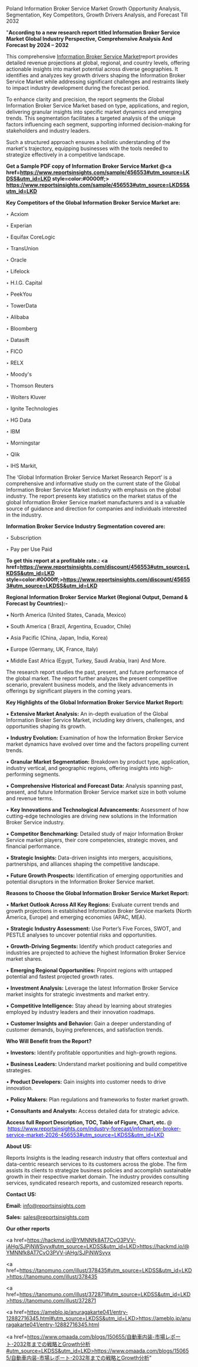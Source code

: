 Poland Information Broker Service Market Growth Opportunity Analysis, Segmentation, Key Competitors, Growth Drivers Analysis, and Forecast Till 2032

"<strong>According to a new research report titled Information Broker Service Market Global Industry Perspective, Comprehensive Analysis And Forecast by 2024 – 2032</strong>

This comprehensive <a href=https://www.reportsinsights.com/sample/456553>Information Broker Service Market</a>report provides detailed revenue projections at global, regional, and country levels, offering actionable insights into market potential across diverse geographies. It identifies and analyzes key growth drivers shaping the Information Broker Service Market while addressing significant challenges and restraints likely to impact industry development during the forecast period.

To enhance clarity and precision, the report segments the Global Information Broker Service Market based on type, applications, and region, delivering granular insights into specific market dynamics and emerging trends. This segmentation facilitates a targeted analysis of the unique factors influencing each segment, supporting informed decision-making for stakeholders and industry leaders.

Such a structured approach ensures a holistic understanding of the market's trajectory, equipping businesses with the tools needed to strategize effectively in a competitive landscape.

<strong>Get a Sample PDF copy of Information Broker Service Market </strong><strong>@<a href=https://www.reportsinsights.com/sample/456553#utm_source=LKDSS&utm_id=LKD style=color:#0000ff;> https://www.reportsinsights.com/sample/456553#utm_source=LKDSS&utm_id=LKD</a></strong></font>

<strong>Key Competitors of the Global Information Broker Service Market are:</strong>

‣ Acxiom

‣ Experian

‣ Equifax CoreLogic

‣ TransUnion

‣ Oracle

‣ Lifelock

‣ H.I.G. Capital

‣ PeekYou

‣ TowerData

‣ Alibaba

‣ Bloomberg

‣ Datasift

‣ FICO

‣ RELX

‣ Moody's

‣ Thomson Reuters

‣ Wolters Kluver

‣ Ignite Technologies

‣ HG Data

‣ IBM

‣ Morningstar

‣ Qlik

‣ IHS Markit,

The ‘Global Information Broker Service Market Research Report’ is a comprehensive and informative study on the current state of the Global Information Broker Service Market industry with emphasis on the global industry. The report presents key statistics on the market status of the global Information Broker Service market manufacturers and is a valuable source of guidance and direction for companies and individuals interested in the industry.

<strong>Information Broker Service Industry Segmentation covered are:</strong>

‣ Subscription

‣ Pay per Use Paid

<strong>To get this report at a profitable rate.: <a href=https://www.reportsinsights.com/discount/456553#utm_source=LKDSS&utm_id=LKD style=color:#0000ff;>https://www.reportsinsights.com/discount/456553#utm_source=LKDSS&utm_id=LKD</a></strong></font>

<strong>Regional Information Broker Service Market (Regional Output, Demand &amp; Forecast by Countries):-</strong>

• North America (United States, Canada, Mexico)

• South America ( Brazil, Argentina, Ecuador, Chile)

• Asia Pacific (China, Japan, India, Korea)

• Europe (Germany, UK, France, Italy)

• Middle East Africa (Egypt, Turkey, Saudi Arabia, Iran) And More.

The research report studies the past, present, and future performance of the global market. The report further analyzes the present competitive scenario, prevalent business models, and the likely advancements in offerings by significant players in the coming years.

<strong>Key Highlights of the Global Information Broker Service Market Report:</strong>

• <strong>Extensive Market Analysis:</strong> An in-depth evaluation of the Global Information Broker Service Market, including key drivers, challenges, and opportunities shaping its growth.

• <strong>Industry Evolution:</strong> Examination of how the Information Broker Service market dynamics have evolved over time and the factors propelling current trends.

• <strong>Granular Market Segmentation:</strong> Breakdown by product type, application, industry vertical, and geographic regions, offering insights into high-performing segments.

• <strong>Comprehensive Historical and Forecast Data:</strong> Analysis spanning past, present, and future Information Broker Service market size in both volume and revenue terms.

• <strong>Key Innovations and Technological Advancements:</strong> Assessment of how cutting-edge technologies are driving new solutions in the Information Broker Service industry.

• <strong>Competitor Benchmarking:</strong> Detailed study of major Information Broker Service market players, their core competencies, strategic moves, and financial performance.

• <strong>Strategic Insights:</strong> Data-driven insights into mergers, acquisitions, partnerships, and alliances shaping the competitive landscape.

• <strong>Future Growth Prospects:</strong> Identification of emerging opportunities and potential disruptors in the Information Broker Service market.

<strong>Reasons to Choose the Global Information Broker Service Market Report:</strong>

• <strong>Market Outlook Across All Key Regions:</strong> Evaluate current trends and growth projections in established Information Broker Service markets (North America, Europe) and emerging economies (APAC, MEA).

• <strong>Strategic Industry Assessment:</strong> Use Porter’s Five Forces, SWOT, and PESTLE analyses to uncover potential risks and opportunities.

• <strong>Growth-Driving Segments:</strong> Identify which product categories and industries are projected to achieve the highest Information Broker Service market shares.

• <strong>Emerging Regional Opportunities:</strong> Pinpoint regions with untapped potential and fastest projected growth rates.

• <strong>Investment Analysis:</strong> Leverage the latest Information Broker Service market insights for strategic investments and market entry.

• <strong>Competitive Intelligence:</strong> Stay ahead by learning about strategies employed by industry leaders and their innovation roadmaps.

• <strong>Customer Insights and Behavior:</strong> Gain a deeper understanding of customer demands, buying preferences, and satisfaction trends.

<strong>Who Will Benefit from the Report?</strong>

• <strong>Investors:</strong> Identify profitable opportunities and high-growth regions.

• <strong>Business Leaders:</strong> Understand market positioning and build competitive strategies.

• <strong>Product Developers:</strong> Gain insights into customer needs to drive innovation.

• <strong>Policy Makers:</strong> Plan regulations and frameworks to foster market growth.

• <strong>Consultants and Analysts:</strong> Access detailed data for strategic advice.
</ul>
<strong>Access full Report Description, TOC, Table of Figure, Chart, etc. </strong>@  <a href=https://www.reportsinsights.com/industry-forecast/information-broker-service-market-2026-456553#utm_source=LKDSS&utm_id=LKD style=color:#0000ff;>https://www.reportsinsights.com/industry-forecast/information-broker-service-market-2026-456553#utm_source=LKDSS&utm_id=LKD</a></font>

<strong><strong>About US</strong>:</strong>

Reports Insights is the leading research industry that offers contextual and data-centric research services to its customers across the globe. The firm assists its clients to strategize business policies and accomplish sustainable growth in their respective market domain. The industry provides consulting services, syndicated research reports, and customized research reports.

<strong>Contact US:</strong>

<p class=""""><b>Email:</b> <a href=mailto:info@reportsinsights.com>info@reportsinsights.com</a></p>
<p class=""""><b>Sales:</b> <a href=mailto:sales@reportsinsights.com>sales@reportsinsights.com</a></p>

<strong>Our other reports</strong>

<a href=https://hackmd.io/@YMNNfk8AT7CvO3PVV-jAHg/SJPjNWSvyx#utm_source=LKDSS&utm_id=LKD>https://hackmd.io/@YMNNfk8AT7CvO3PVV-jAHg/SJPjNWSvyx</a>

<a href=https://tanomuno.com/illust/378435#utm_source=LKDSS&utm_id=LKD>https://tanomuno.com/illust/378435</a>

<a href=https://tanomuno.com/illust/372871#utm_source=LKDSS&utm_id=LKD>https://tanomuno.com/illust/372871</a>

<a href=https://ameblo.jp/anuragakarte041/entry-12882716345.html#utm_source=LKDSS&utm_id=LKD>https://ameblo.jp/anuragakarte041/entry-12882716345.html</a>

<a href=https://www.omaada.com/blogs/150655/自動車内装-市場レポート-2032年までの戦略とGrowth分析#utm_source=LKDSS&utm_id=LKD>https://www.omaada.com/blogs/150655/自動車内装-市場レポート-2032年までの戦略とGrowth分析</a>"
